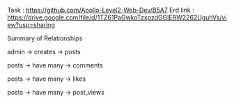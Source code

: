 Task : https://github.com/Apollo-Level2-Web-Dev/B5A7
Erd link : https://drive.google.com/file/d/1TZ61PaGwkoTzxpzdGGIERW2262UguhVs/view?usp=sharing 

Summary of Relationships

admin → creates → posts

posts → have many → comments

posts → have many → likes

posts → have many → post_views